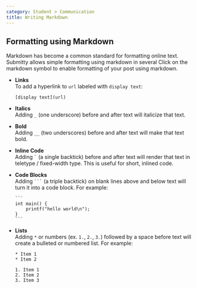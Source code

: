 ```yaml
---
category: Student > Communication
title: Writing Markdown
---
```



## Formatting using Markdown

Markdown has become a common standard for formatting online text.
Submitty allows simple formatting using markdown in several 
Click on the markdown symbol to enable formatting of your post
using markdown.


*  **Links**  
   To add a hyperlink to `url` labeled with `display text`:

   ```
   [display text](url)
   ```


*  **Italics**  
    Adding `_` (one underscore) before and after text will italicize that text.


*  **Bold**  
    Adding `__` (two underscores) before and after text will make that text bold.


*  **Inline Code**  
    Adding `` ` `` (a single backtick) before and after text will render that text in
    teletype / fixed-width type.  This is useful for short, inlined code.


*  **Code Blocks**  
   Adding ```` ``` ```` (a triple backtick) on blank lines above and below
   text will turn it into a code block.  For example:

   ````
   ```
   int main() {
       printf("hello world\n");
   }
   ```
   ````

*  **Lists**  
   Adding `*` or numbers (ex. `1.`, `2.`, `3.`) followed by a space before text
   will create a bulleted or numbered list.   For example:  

   ``` 
   * Item 1
   * Item 2
   
   1. Item 1
   2. Item 2
   3. Item 3
   ```


